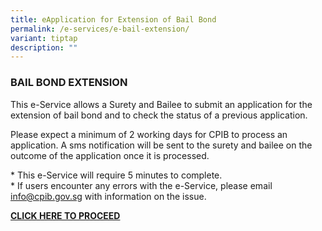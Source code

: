 ```yaml
---
title: eApplication for Extension of Bail Bond
permalink: /e-services/e-bail-extension/
variant: tiptap
description: ""
---
```

<h3><strong>BAIL BOND EXTENSION</strong></h3>
<p>This e-Service allows a Surety and Bailee to submit an application for
the extension of bail bond and to check the status of a previous application.</p>
<p>Please expect a minimum of 2 working days for CPIB to process an application.
A sms notification will be sent to the surety and bailee on the outcome
of the application once it is processed.</p>
<p>* This e-Service will require 5 minutes to complete.
<br>* If users encounter any errors with the e-Service, please email <a href="mailto: info@cpib.gov.sg" rel="noopener noreferrer nofollow" target="_blank">info@cpib.gov.sg</a> with
information on the issue.</p>
<p><strong><a href="https://bail.cpib.gov.sg" class="button_special" rel="noopener noreferrer nofollow" target="_blank">CLICK HERE TO PROCEED</a></strong>
</p>